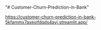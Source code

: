 "# Customer-Churn-Prediction-in-Bank" 

https://customer-churn-prediction-in-bank-5kfammx7axesifdqds4ayj.streamlit.app/
